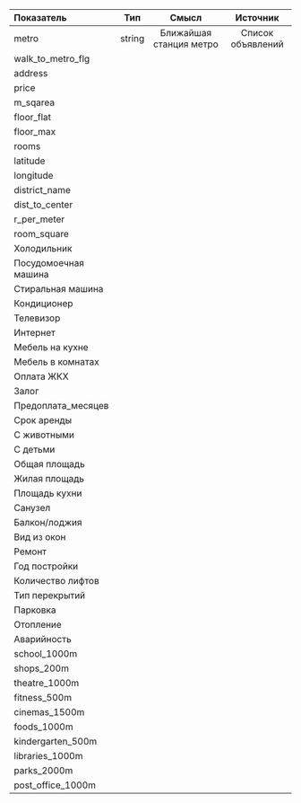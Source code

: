 Показатель | Тип | Смысл | Источник
|:-|:-:|:-:|:-:|
metro | string | Ближайшая станция метро | Список объявлений
walk_to_metro_flg | | |
address | | |
price | | |
m_sqarea | | |
floor_flat | | |
floor_max | | |
rooms | | |
latitude | | |
longitude | | |
district_name | | |
dist_to_center | | |
r_per_meter | | |
room_square | | |
Холодильник | | |
Посудомоечная машина | | |
Стиральная машина | | |
Кондиционер | | |
Телевизор | | |
Интернет | | |
Мебель на кухне | | |
Мебель в комнатах | | |
Оплата ЖКХ | | |
Залог | | |
Предоплата_месяцев | | |
Срок аренды | | |
С животными | | |
С детьми | | |
Общая площадь | | |
Жилая площадь | | |
Площадь кухни | | |
Санузел | | |
Балкон/лоджия | | |
Вид из окон | | |
Ремонт | | |
Год постройки | | |
Количество лифтов | | |
Тип перекрытий | | |
Парковка | | |
Отопление | | |
Аварийность | | |
school_1000m | | |
shops_200m | | |
theatre_1000m | | |
fitness_500m | | |
cinemas_1500m | | |
foods_1000m | | |
kindergarten_500m | | |
libraries_1000m | | |
parks_2000m | | |
post_office_1000m | | |
